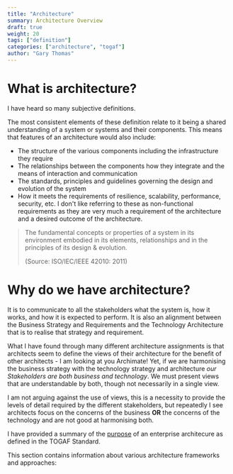 ```yaml
---
title: "Architecture"
summary: Architecture Overview
draft: true
weight: 20
tags: ["definition"]
categories: ["architecture", "togaf"]
author: "Gary Thomas"
---
```


# What is architecture?

I have heard so many subjective definitions. 

The most consistent elements of these definition relate to it being a shared understanding of a system or systems and their components. This means that features of an architecture would also include:
- The structure of the various components including the infrastructure they require
- The relationships between the components how they integrate and the means of interaction and communication
- The standards, principles and guidelines governing the design and evolution of the system
- How it meets the requirements of resilience, scalability, performance, security, etc. I don't like referring to these as non-functional requirements as they are very much a requirement of the architecture and a desired outcome of the architecture.

> The fundamental concepts or properties of a
> system in its environment embodied in its elements,
> relationships and in the principles of its design &
> evolution.
> 
> (Source: ISO/IEC/IEEE 42010: 2011)

# Why do we have architecture?
It is to communicate to all the stakeholders what the system is, how it works, and how it is expected to perform. It is also an alignment between the Business Strategy and Requirements and the Technology Architecture that is to realise that strategy and requirement.

What I have found through many different architecture assignments is that architects seem to define the views of their architecture for the benefit of other architects - I am looking at you Archimate!
Yet, if we are harmonising the business strategy with the technology strategy and architecture *our Stakeholders are both business and technology*. We must present views that are understandable by both, though not necessarily in a single view.

I am not arguing against the use of views, this is a necessity to provide the levels of detail required by the different stakeholders, but repeatedly I see architects focus on the concerns of the business **OR**  the concerns of the technology and are not good at harmonising both.

I have provided a summary of the [purpose](/architecture/togaf/purpose) of an enterprise architecure as defined in the TOGAF Standard.

This section contains information about various architecture frameworks and approaches: